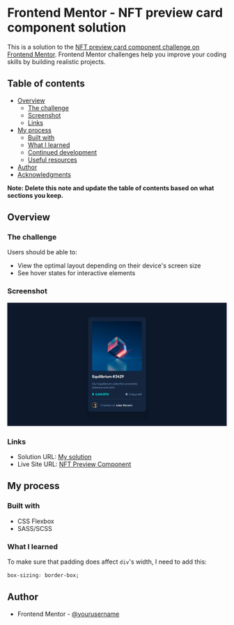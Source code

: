 # Frontend Mentor - NFT preview card component solution

This is a solution to the [NFT preview card component challenge on Frontend Mentor](https://www.frontendmentor.io/challenges/nft-preview-card-component-SbdUL_w0U). Frontend Mentor challenges help you improve your coding skills by building realistic projects. 

## Table of contents

- [Overview](#overview)
  - [The challenge](#the-challenge)
  - [Screenshot](#screenshot)
  - [Links](#links)
- [My process](#my-process)
  - [Built with](#built-with)
  - [What I learned](#what-i-learned)
  - [Continued development](#continued-development)
  - [Useful resources](#useful-resources)
- [Author](#author)
- [Acknowledgments](#acknowledgments)

**Note: Delete this note and update the table of contents based on what sections you keep.**

## Overview

### The challenge

Users should be able to:

- View the optimal layout depending on their device's screen size
- See hover states for interactive elements

### Screenshot

![](./images/screenshot.png)

### Links

- Solution URL: [My solution](https://www.frontendmentor.io/solutions/simple-site-with-mobilefirst-workflow-and-css-flexbox-6LcBtBJBL)
- Live Site URL: [NFT Preview Component](https://nft-preview-fem.netlify.app/)

## My process

### Built with

- CSS Flexbox
- SASS/SCSS 

### What I learned

To make sure that padding does affect `div`'s width, I need to add this:
```css
box-sizing: border-box;
```

## Author

- Frontend Mentor - [@yourusername](https://www.frontendmentor.io/profile/yourusername)